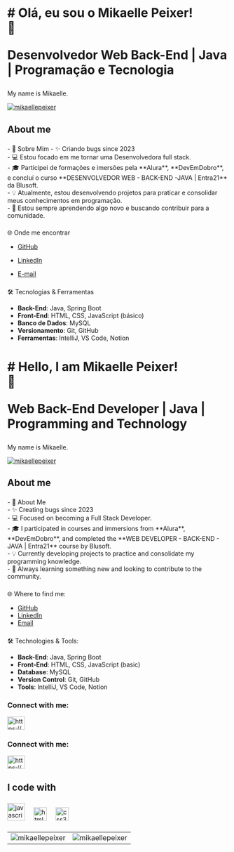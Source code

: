 <h1 align="left"># Olá, eu sou o Mikaelle Peixer!<br> 👋

Desenvolvedor Web Back-End | Java | Programação e Tecnologia<br></h1>

###

<p align="left">My name is Mikaelle.</p>
<p align="left"> <a href="https://github.com/ryo-ma/github-profile-trophy"><img src="https://github-profile-trophy.vercel.app/?username=mikaellepeixer" alt="mikaellepeixer" /></a> </p>


###

<h2 align="left">About me</h2>

###

<p align="left">
- 🚀 Sobre Mim
- ✨ Criando bugs since 2023<br>
- 💻 Estou focado em me tornar uma Desenvolvedora full stack.<br>
- 🎓 Participei de formações e imersões pela **Alura**, **DevEmDobro**, e concluí o curso **DESENVOLVEDOR WEB - BACK-END -JAVA | Entra21** da Blusoft.<br>
- 💡 Atualmente, estou desenvolvendo projetos para praticar e consolidar meus conhecimentos em programação.<br>
- 🌱 Estou sempre aprendendo algo novo e buscando contribuir para a comunidade.<br></p>

###

🌐 Onde me encontrar
- [GitHub](https://github.com/MikaellePeixer)
- [LinkedIn](https://www.linkedin.com/in/seu-perfil-linkedin)
- [E-mail](mikaelle_s.peixer@outlook.com)

  ###

🛠️ Tecnologias & Ferramentas
- **Back-End**: Java, Spring Boot
- **Front-End**: HTML, CSS, JavaScript (básico)
- **Banco de Dados**: MySQL
- **Versionamento**: Git, GitHub
- **Ferramentas**: IntelliJ, VS Code, Notion

###

<h1 align="left"># Hello, I am Mikaelle Peixer!<br> 👋

Web Back-End Developer | Java | Programming and Technology<br></h1>

###

<p align="left">My name is Mikaelle.</p>
<p align="left"> <a href="https://github.com/ryo-ma/github-profile-trophy"><img src="https://github-profile-trophy.vercel.app/?username=mikaellepeixer" alt="mikaellepeixer" /></a> </p>

###

<h2 align="left">About me</h2>

###

<p align="left">
- 🚀 About Me<br>
- ✨ Creating bugs since 2023<br>
- 💻 Focused on becoming a Full Stack Developer.<br>
- 🎓 I participated in courses and immersions from **Alura**, **DevEmDobro**, and completed the **WEB DEVELOPER - BACK-END - JAVA | Entra21** course by Blusoft.<br>
- 💡 Currently developing projects to practice and consolidate my programming knowledge.<br>
- 🌱 Always learning something new and looking to contribute to the community.<br></p>

###

🌐 Where to find me:
- [GitHub](https://github.com/MikaellePeixer)
- [LinkedIn](https://www.linkedin.com/in/seu-perfil-linkedin)
- [Email](mikaelle_s.peixer@outlook.com)

###

🛠️ Technologies & Tools:
- **Back-End**: Java, Spring Boot
- **Front-End**: HTML, CSS, JavaScript (basic)
- **Database**: MySQL
- **Version Control**: Git, GitHub
- **Tools**: IntelliJ, VS Code, Notion

###

<h3 align="left">Connect with me:</h3>
<p align="left">
<a href="https://www.linkedin.com/in/mikaelle-da-silva-peixer-43b122204/?originalsubdomain=br" target="blank"><img align="center" src="https://raw.githubusercontent.com/rahuldkjain/github-profile-readme-generator/master/src/images/icons/Social/linked-in-alt.svg" alt="https://www.linkedin.com/in/mikaelle-da-silva-peixer-43b122204/?originalsubdomain=br" height="30" width="40" /></a>
</p>

###

###

<h3 align="left">Connect with me:</h3>
<p align="left">
<a href="https://www.linkedin.com/in/mikaelle-da-silva-peixer-43b122204/?originalsubdomain=br" target="blank"><img align="center" src="https://raw.githubusercontent.com/rahuldkjain/github-profile-readme-generator/master/src/images/icons/Social/linked-in-alt.svg" alt="https://www.linkedin.com/in/mikaelle-da-silva-peixer-43b122204/?originalsubdomain=br" height="30" width="40" /></a>
</p>


<h2 align="left">I code with</h2>

###

<div align="left">
  <img src="https://cdn.jsdelivr.net/gh/devicons/devicon/icons/javascript/javascript-original.svg" height="40" alt="javascript logo"  />
  <img width="12" />
 <img src="https://cdn.jsdelivr.net/gh/devicons/devicon/icons/html5/html5-original.svg" height="30" alt="html5 logo"  />
  <img width="12" />
  <img src="https://cdn.jsdelivr.net/gh/devicons/devicon/icons/css3/css3-original.svg" height="30" alt="css3 logo"  />
  <img width="12" />

</div>

###

<div align="center">
  <table>
    <tr>
      <td>
        <img src="https://github-readme-stats.vercel.app/api/top-langs?username=mikaellepeixer&show_icons=true&locale=en&layout=compact" alt="mikaellepeixer" />
      </td>
      <td>
        <img src="https://github-readme-stats.vercel.app/api?username=mikaellepeixer&show_icons=true&locale=en" alt="mikaellepeixer" />
      </td>
    </tr>
  </table>
</div>


###



